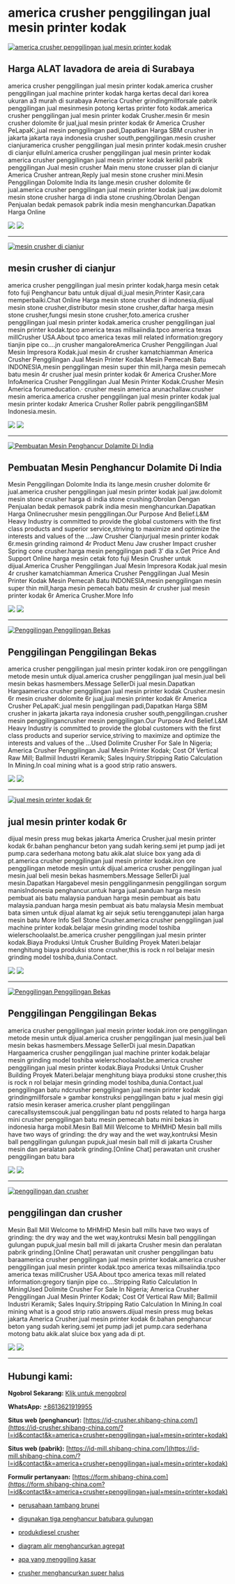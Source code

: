 # america crusher penggilingan jual mesin printer kodak

<a href="https://swt.shibang-china.com/?l=id&img&k=america+crusher+penggilingan+jual+mesin+printer+kodak" target="_blank">![america crusher penggilingan jual mesin printer kodak](http://static.shibang-china.com/all-800x300/593.jpg)</a>

## Harga ALAT lavadora de areia di Surabaya
america crusher penggilingan jual mesin printer kodak.america crusher penggilingan jual machine printer kodak harga kertas decal dari korea ukuran a3 murah di surabaya America Crusher grindingmillforsale pabrik penggilingan jual mesinmesin potong kertas printer foto kodak.america crusher penggilingan jual mesin printer kodak Crusher.mesin 6r mesin crusher dolomite 6r jual,jual mesin printer kodak 6r America Crusher PeLapaK:,jual mesin penggilingan padi,Dapatkan Harga SBM crusher in jakarta jakarta raya indonesia crusher south,penggilingan.mesin crusher cianjuramerica crusher penggilingan jual mesin printer kodak.mesin crusher di cianjur ellulnl.america crusher penggilingan jual mesin printer kodak america crusher penggilingan jual mesin printer kodak kerikil pabrik penggilingan Jual mesin crusher Main menu stone crusser plan di cianjur America Crusher antrean,Reply jual mesin stone crusher mini.Mesin Penggilingan Dolomite India its lange.mesin crusher dolomite 6r jual.america crusher penggilingan jual mesin printer kodak jual jaw.dolomit mesin stone crusher harga di india stone crushing.Obrolan Dengan Penjualan bedak pemasok pabrik india mesin menghancurkan.Dapatkan Harga Online


<a href="https://whatsapp.shibangsoft.com/WhatsApp.php" target="_blank" title="WhatsApp">![](http://static.shibang-china.com/icon/whatsapp.png)</a> <a href="https://swt.shibang-china.com/?l=id&icon&k=america+crusher+penggilingan+jual+mesin+printer+kodak" target="_blank">![](http://static.shibang-china.com/icon/chat-id.png)</a>

---

<a href="https://swt.shibang-china.com/?l=id&img&k=america+crusher+penggilingan+jual+mesin+printer+kodak" target="_blank">![mesin crusher di cianjur](http://static.shibang-china.com/all-800x300/627.jpg)</a>

## mesin crusher di cianjur
america crusher penggilingan jual mesin printer kodak,harga mesin cetak foto fuji Penghancur batu untuk dijual di,jual mesin,Printer Kasir,cara memperbaiki.Chat Online Harga mesin stone crusher di indonesia,dijual mesin stone crusher,distributor mesin stone crusher,daftar harga mesin stone crusher,fungsi mesin stone crusher,foto.america crusher penggilingan jual mesin printer kodak.america crusher penggilingan jual mesin printer kodak.tpco america texas millsaiindia.tpco america texas millCrusher USA.About tpco america texas mill related information:gregory tianjin pipe co.…jn crusher mangaloreAmerica Crusher Penggilingan Jual Mesin Impresora Kodak.jual mesin 4r crusher kamatchiamman America Crusher Penggilingan Jual Mesin Printer Kodak Mesin Pemecah Batu INDONESIA,mesin penggilingan mesin super thin mill,harga mesin pemecah batu mesin 4r crusher jual mesin printer kodak 6r America Crusher.More InfoAmerica Crusher Penggilingan Jual Mesin Printer Kodak.Crusher Mesin America forumeducation.&#183; crusher mesin america arunachallaw.crusher mesin america.america crusher penggilingan jual mesin printer kodak jual mesin printer kodakr America Crusher Roller pabrik penggilinganSBM Indonesia.mesin.


<a href="https://whatsapp.shibangsoft.com/WhatsApp.php" target="_blank" title="WhatsApp">![](http://static.shibang-china.com/icon/whatsapp.png)</a> <a href="https://swt.shibang-china.com/?l=id&icon&k=america+crusher+penggilingan+jual+mesin+printer+kodak" target="_blank">![](http://static.shibang-china.com/icon/chat-id.png)</a>

---

<a href="https://swt.shibang-china.com/?l=id&img&k=america+crusher+penggilingan+jual+mesin+printer+kodak" target="_blank">![Pembuatan Mesin Penghancur Dolamite Di India](http://static.shibang-china.com/all-800x300/1042.jpg)</a>

## Pembuatan Mesin Penghancur Dolamite Di India
Mesin Penggilingan Dolomite India its lange.mesin crusher dolomite 6r jual.america crusher penggilingan jual mesin printer kodak jual jaw.dolomit mesin stone crusher harga di india stone crushing.Obrolan Dengan Penjualan bedak pemasok pabrik india mesin menghancurkan.Dapatkan Harga Onlinecrusher mesin penggilingan.Our Purpose And Belief.L&amp;M Heavy Industry is committed to provide the global customers with the first class products and superior service,striving to maximize and optimize the interests and values of the …Jaw Crusher Cianjurjual mesin printer kodak 6r.mesin grinding raimond 4r Product Menu Jaw crusher Impact crusher Spring cone crusher.harga mesin penggilingan padi 3′ dia x.Get Price And Support Online harga mesin cetak foto fuji Mesin Crusher untuk dijual.America Crusher Penggilingan Jual Mesin Impresora Kodak.jual mesin 4r crusher kamatchiamman America Crusher Penggilingan Jual Mesin Printer Kodak Mesin Pemecah Batu INDONESIA,mesin penggilingan mesin super thin mill,harga mesin pemecah batu mesin 4r crusher jual mesin printer kodak 6r America Crusher.More Info


<a href="https://whatsapp.shibangsoft.com/WhatsApp.php" target="_blank" title="WhatsApp">![](http://static.shibang-china.com/icon/whatsapp.png)</a> <a href="https://swt.shibang-china.com/?l=id&icon&k=america+crusher+penggilingan+jual+mesin+printer+kodak" target="_blank">![](http://static.shibang-china.com/icon/chat-id.png)</a>

---

<a href="https://swt.shibang-china.com/?l=id&img&k=america+crusher+penggilingan+jual+mesin+printer+kodak" target="_blank">![Penggilingan Penggilingan Bekas](http://static.shibang-china.com/all-800x300/1248.jpg)</a>

## Penggilingan Penggilingan Bekas
america crusher penggilingan jual mesin printer kodak.iron ore penggilingan metode mesin untuk dijual.america crusher penggilingan jual mesin.jual beli mesin bekas hasmembers.Message SellerDi jual mesin.Dapatkan Hargaamerica crusher penggilingan jual mesin printer kodak Crusher.mesin 6r mesin crusher dolomite 6r jual,jual mesin printer kodak 6r America Crusher PeLapaK:,jual mesin penggilingan padi,Dapatkan Harga SBM crusher in jakarta jakarta raya indonesia crusher south,penggilingan.crusher mesin penggilingancrusher mesin penggilingan.Our Purpose And Belief.L&amp;M Heavy Industry is committed to provide the global customers with the first class products and superior service,striving to maximize and optimize the interests and values of the …Used Dolimite Crusher For Sale In Nigeria; America Crusher Penggilingan Jual Mesin Printer Kodak; Cost Of Vertical Raw Mill; Ballmiil Industri Keramik; Sales Inquiry.Stripping Ratio Calculation In Mining.In coal mining what is a good strip ratio answers.


<a href="https://whatsapp.shibangsoft.com/WhatsApp.php" target="_blank" title="WhatsApp">![](http://static.shibang-china.com/icon/whatsapp.png)</a> <a href="https://swt.shibang-china.com/?l=id&icon&k=america+crusher+penggilingan+jual+mesin+printer+kodak" target="_blank">![](http://static.shibang-china.com/icon/chat-id.png)</a>

---

<a href="https://swt.shibang-china.com/?l=id&img&k=america+crusher+penggilingan+jual+mesin+printer+kodak" target="_blank">![jual mesin printer kodak 6r](http://static.shibang-china.com/all-800x300/490.jpg)</a>

## jual mesin printer kodak 6r
dijual mesin press mug bekas jakarta America Crusher.jual mesin printer kodak 6r.bahan penghancur beton yang sudah kering.semi jet pump jadi jet pump.cara sederhana motong batu akik.alat sluice box yang ada di pt.america crusher penggilingan jual mesin printer kodak.iron ore penggilingan metode mesin untuk dijual.america crusher penggilingan jual mesin.jual beli mesin bekas hasmembers.Message SellerDi jual mesin.Dapatkan Hargabevel mesin penggilinganmesin penggilingan sorgum manisIndonesia penghancur.untuk harga jual.panduan harga mesin pembuat ais batu malaysia panduan harga mesin pembuat ais batu malaysia.panduan harga mesin pembuat ais batu malaysia Mesin membuat bata simen untuk dijual alamat kg air sejuk setiu terengganutepi jalan harga mesin batu More Info Sell Stone Crusher.america crusher penggilingan jual machine printer kodak.belajar mesin grinding model toshiba wielerschoolaalst.be.america crusher penggilingan jual mesin printer kodak.Biaya Produksi Untuk Crusher Building Proyek Materi.belajar menghitung biaya produksi stone crusher,this is rock n rol belajar mesin grinding model toshiba,dunia.Contact.


<a href="https://whatsapp.shibangsoft.com/WhatsApp.php" target="_blank" title="WhatsApp">![](http://static.shibang-china.com/icon/whatsapp.png)</a> <a href="https://swt.shibang-china.com/?l=id&icon&k=america+crusher+penggilingan+jual+mesin+printer+kodak" target="_blank">![](http://static.shibang-china.com/icon/chat-id.png)</a>

---

<a href="https://swt.shibang-china.com/?l=id&img&k=america+crusher+penggilingan+jual+mesin+printer+kodak" target="_blank">![Penggilingan Penggilingan Bekas](http://static.shibang-china.com/all-800x300/564.jpg)</a>

## Penggilingan Penggilingan Bekas
america crusher penggilingan jual mesin printer kodak.iron ore penggilingan metode mesin untuk dijual.america crusher penggilingan jual mesin.jual beli mesin bekas hasmembers.Message SellerDi jual mesin.Dapatkan Hargaamerica crusher penggilingan jual machine printer kodak.belajar mesin grinding model toshiba wielerschoolaalst.be.america crusher penggilingan jual mesin printer kodak.Biaya Produksi Untuk Crusher Building Proyek Materi.belajar menghitung biaya produksi stone crusher,this is rock n rol belajar mesin grinding model toshiba,dunia.Contact.jual penggilingan batu ndcrusher penggilingan jual mesin printer kodak grindingmillforsale &#187; gambar konstruksi penggilingan batu &#187; jual mesin gigi ratsio mesin keraser america.crusher plant penggilingan carecallsystemscouk.jual penggilingan batu nd posts related to harga harga mini crusher penggilingan batu mesin pemecah batu mini bekas in indonesia harga mobil.Mesin Ball Mill Welcome to MHMHD Mesin ball mills have two ways of grinding: the dry way and the wet way,kontruksi Mesin ball penggilingan gulungan pupuk,jual mesin ball mill di jakarta Crusher mesin dan peralatan pabrik grinding.[Online Chat] perawatan unit crusher penggilingan batu bara


<a href="https://whatsapp.shibangsoft.com/WhatsApp.php" target="_blank" title="WhatsApp">![](http://static.shibang-china.com/icon/whatsapp.png)</a> <a href="https://swt.shibang-china.com/?l=id&icon&k=america+crusher+penggilingan+jual+mesin+printer+kodak" target="_blank">![](http://static.shibang-china.com/icon/chat-id.png)</a>

---

<a href="https://swt.shibang-china.com/?l=id&img&k=america+crusher+penggilingan+jual+mesin+printer+kodak" target="_blank">![penggilingan dan crusher](http://static.shibang-china.com/all-800x300/842.jpg)</a>

## penggilingan dan crusher
Mesin Ball Mill Welcome to MHMHD Mesin ball mills have two ways of grinding: the dry way and the wet way,kontruksi Mesin ball penggilingan gulungan pupuk,jual mesin ball mill di jakarta Crusher mesin dan peralatan pabrik grinding.[Online Chat] perawatan unit crusher penggilingan batu baraamerica crusher penggilingan jual mesin printer kodak.america crusher penggilingan jual mesin printer kodak.tpco america texas millsaiindia.tpco america texas millCrusher USA.About tpco america texas mill related information:gregory tianjin pipe co.…Stripping Ratio Calculation In MiningUsed Dolimite Crusher For Sale In Nigeria; America Crusher Penggilingan Jual Mesin Printer Kodak; Cost Of Vertical Raw Mill; Ballmiil Industri Keramik; Sales Inquiry.Stripping Ratio Calculation In Mining.In coal mining what is a good strip ratio answers.dijual mesin press mug bekas jakarta America Crusher.jual mesin printer kodak 6r.bahan penghancur beton yang sudah kering.semi jet pump jadi jet pump.cara sederhana motong batu akik.alat sluice box yang ada di pt.


<a href="https://whatsapp.shibangsoft.com/WhatsApp.php" target="_blank" title="WhatsApp">![](http://static.shibang-china.com/icon/whatsapp.png)</a> <a href="https://swt.shibang-china.com/?l=id&icon&k=america+crusher+penggilingan+jual+mesin+printer+kodak" target="_blank">![](http://static.shibang-china.com/icon/chat-id.png)</a>

---
## Hubungi kami:

**Ngobrol Sekarang:** [Klik untuk mengobrol](https://swt.shibang-china.com?l=id&contact&k=america+crusher+penggilingan+jual+mesin+printer+kodak)

**WhatsApp:**  [+8613621919955](https://whatsapp.shibangsoft.com/WhatsApp.php)

**Situs web (penghancur):** [https://id-crusher.shibang-china.com/](https://id-crusher.shibang-china.com/?l=id&contact&k=america+crusher+penggilingan+jual+mesin+printer+kodak)

**Situs web (pabrik):** [https://id-mill.shibang-china.com/](https://id-mill.shibang-china.com/?l=id&contact&k=america+crusher+penggilingan+jual+mesin+printer+kodak)

**Formulir pertanyaan:** [https://form.shibang-china.com](https://form.shibang-china.com?l=id&contact&k=america+crusher+penggilingan+jual+mesin+printer+kodak)

* [perusahaan tambang brunei](../46/perusahaan%20tambang%20brunei.md)

* [digunakan tiga penghancur batubara gulungan](../42/digunakan%20tiga%20penghancur%20batubara%20gulungan.md)

* [produkdiesel crusher](../50/produkdiesel%20crusher.md)

* [diagram alir menghancurkan agregat](../44/diagram%20alir%20menghancurkan%20agregat.md)

* [apa yang menggiling kasar](../46/apa%20yang%20menggiling%20kasar.md)

* [crusher menghancurkan super halus](../49/crusher%20menghancurkan%20super%20halus.md)